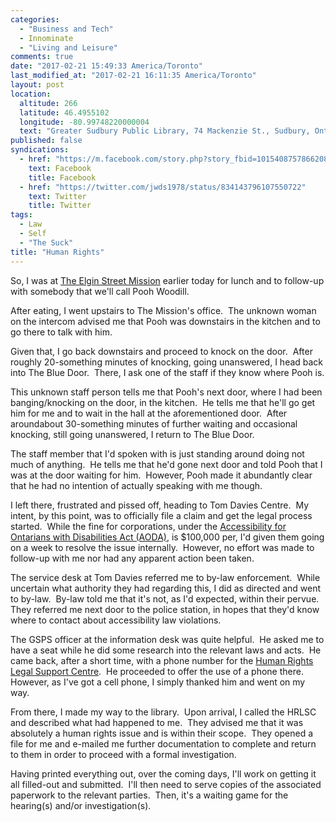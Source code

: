 ```yaml
---
categories:
  - "Business and Tech"
  - Innominate
  - "Living and Leisure"
comments: true
date: "2017-02-21 15:49:33 America/Toronto"
last_modified_at: "2017-02-21 16:11:35 America/Toronto"
layout: post
location:
  altitude: 266
  latitude: 46.4955102
  longitude: -80.99748220000004
  text: "Greater Sudbury Public Library, 74 Mackenzie St., Sudbury, Ontario, P3C 4X8, Canada"
published: false
syndications:
  - href: "https://m.facebook.com/story.php?story_fbid=10154087578662084&id=719142083"
    text: Facebook
    title: Facebook
  - href: "https://twitter.com/jwds1978/status/834143796107550722"
    text: Twitter
    title: Twitter
tags:
  - Law
  - Self
  - "The Suck"
title: "Human Rights"
---
```


So, I was at <a href="http://www.themission.ca" target="_blank" title="The Elgin Street Mission">The Elgin Street Mission</a> earlier today for lunch and to
follow-up with somebody that we'll call Pooh Woodill.

After eating, I went upstairs to The Mission's office.&nbsp; The unknown woman on the intercom advised me that Pooh was downstairs in the kitchen and to go
there to talk with him.

Given that, I go back downstairs and proceed to knock on the door.&nbsp; After roughly 20-something minutes of knocking, going unanswered, I head back into
The Blue Door.&nbsp; There, I ask one of the staff if they know where Pooh is.

This unknown staff person tells me that Pooh's next door, where I had been banging/knocking on the door, in the kitchen.&nbsp; He tells me that he'll go get
him for me and to wait in the hall at the aforementioned door.&nbsp; After aroundabout 30-something minutes of further waiting and occasional knocking,
still going unanswered, I return to The Blue Door.

The staff member that I'd spoken with is just standing around doing not much of anything.&nbsp; He tells me that he'd gone next door and told Pooh that I
was at the door waiting for him.&nbsp; However, Pooh made it abundantly clear that he had no intention of actually speaking with me though.

I left there, frustrated and pissed off, heading to Tom Davies Centre.&nbsp; My intent, by this point, was to officially file a claim and get the legal
process started.&nbsp; While the fine for corporations, under the
<a href="https://www.ontario.ca/page/accessibility-laws" target="_blank" title="Ontario :: Accessibility Laws">Accessibility for Ontarians with Disabilities Act (AODA)</a>,
is $100,000 per, I'd given them going on a week to resolve the issue internally.&nbsp; However, no effort was made to follow-up with me nor had any apparent
action been taken.

The service desk at Tom Davies referred me to by-law enforcement.&nbsp; While uncertain what authority they had regarding this, I did as directed and went
to by-law.&nbsp; By-law told me that it's not, as I'd expected, within their pervue.&nbsp; They referred me next door to the police station, in hopes that
they'd know where to contact about accessibility law violations.

The GSPS officer at the information desk was quite helpful.&nbsp; He asked me to have a seat while he did some research into the relevant laws and
acts.&nbsp; He came back, after a short time, with a phone number for the
<a href="http://www.hrlsc.on.ca" target="_blank" title="Human Rights Legal Support Centre">Human Rights Legal Support Centre</a>.&nbsp; He proceeded to
offer the use of a phone there.&nbsp; However, as I've got a cell phone, I simply thanked him and went on my way.

From there, I made my way to the library.&nbsp; Upon arrival, I called the HRLSC and described what had happened to me.&nbsp; They advised me that it was
absolutely a human rights issue and is within their scope.&nbsp; They opened a file for me and e-mailed me further documentation to complete and return to
them in order to proceed with a formal investigation.

Having printed everything out, over the coming days, I'll work on getting it all filled-out and submitted.&nbsp; I'll then need to serve copies of the
associated paperwork to the relevant parties.&nbsp; Then, it's a waiting game for the hearing(s) and/or investigation(s).
